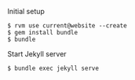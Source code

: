 Initial setup

```shell_session
$ rvm use current@website --create
$ gem install bundle
$ bundle
```

Start Jekyll server

```shell_session
$ bundle exec jekyll serve
```
